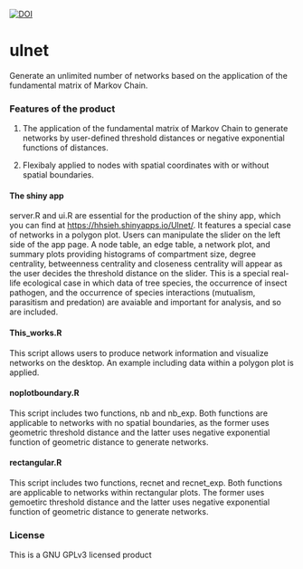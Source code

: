[![DOI](https://zenodo.org/badge/50800648.svg)](https://zenodo.org/badge/latestdoi/50800648)

# ulnet
Generate an unlimited number of networks based on the application of the fundamental matrix of Markov Chain.   

### Features of the product
1. The application of the fundamental matrix of Markov Chain to generate networks by user-defined threshold distances or negative exponential functions of distances. 

2. Flexibaly applied to nodes with spatial coordinates with or without spatial boundaries.

#### The shiny app
server.R and ui.R are essential for the production of the shiny app, which you can find at https://hhsieh.shinyapps.io/Ulnet/.  It features a special case of networks in a polygon plot.
Users can manipulate the slider on the left side of the app page. A node table, an edge table, a network plot, and summary plots providing histograms of compartment size, degree centrality, betweenness centrality and closeness centrality will appear as the user decides the threshold distance on the slider. This is a special real-life ecological case in which data of tree species, the occurrence of insect pathogen, and the occurrence of species interactions (mutualism, parasitism and predation) are avaiable and important for analysis, and so are included.

#### This_works.R
This script allows users to produce network information and visualize networks on the desktop. An example including data within a polygon plot is applied.

#### noplotboundary.R
This script includes two functions, nb and nb_exp. Both functions are applicable to networks with no spatial boundaries, as the former uses geometric threshold distance and the latter uses negative exponential function of geometric distance to generate networks. 

#### rectangular.R
This script includes two functions, recnet and recnet_exp. Both functions are applicable to networks within rectangular plots. The former uses gemoetirc threshold distance and the latter uses negative exponential function of geometric distance to generate networks. 

### License 
This is a GNU GPLv3 licensed product
